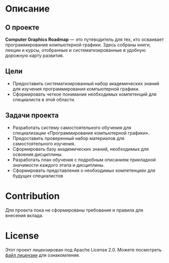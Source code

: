 # Описание
## О проекте
**Computer Graphics Roadmap** — это путеводитель для тех, кто осваивает программирование компьютерной графики. Здесь собраны книги, лекции и курсы, отобранные и систематизированные в удобную дорожную карту развития.

## Цели
- Предоставить систематизированный набор академических знаний для изучения программирования компьютерной графики.  
- Сформировать четкое понимание необходимых компетенций для специалиста в этой области.

## Задачи проекта
- Разработать систему самостоятельного обучения для специализации «Программирование компьютерной графики».
- Предоставить проверенный набор материалов для самостоятельного изучения.
- Сформировать базу академических знаний, необходимых для освоения дисциплины.
- Разработать план обучения с подробным описанием прикладной значимости каждого этапа и дисциплины.
- Сформировать представления о необходимых компетенциях для будущих специалистов

# Contribution
Для проекта пока не сформированы требования и правила для внесения вклада.

# License
Этот проект лицензирован под Apache License 2.0.
Можете посмотреть [файл лицензии](LICENSE) для ознакомления.
